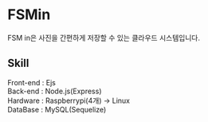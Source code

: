 # FSMin
FSM in은 사진을 간편하게 저장할 수 있는 클라우드 시스템입니다.<br>
## Skill 
Front-end : Ejs<br>
Back-end : Node.js(Express)<br>
Hardware : Raspberrypi(4개) -> Linux<br>
DataBase : MySQL(Sequelize)<br>
